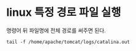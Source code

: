 #   linux 특정 경로 파일 실행

명령어 뒤 파일명에 전체 경로를 써주면 된다.

```
tail -f /home/apache/tomcat/logs/catalina.out
```

